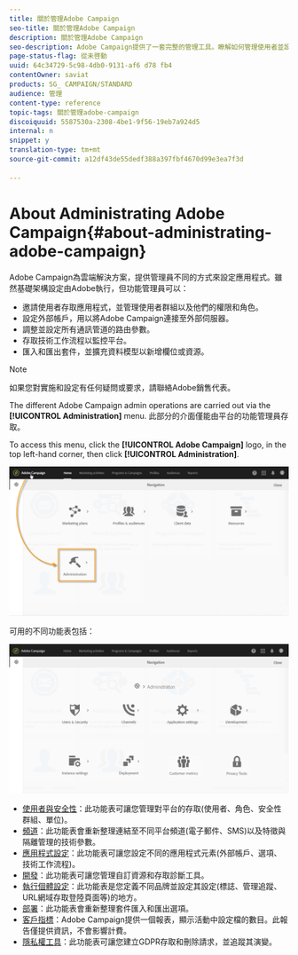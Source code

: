 ```yaml
---
title: 關於管理Adobe Campaign
seo-title: 關於管理Adobe Campaign
description: 關於管理Adobe Campaign
seo-description: Adobe Campaign提供了一套完整的管理工具。瞭解如何管理使用者並設定渠道。
page-status-flag: 從未啓動
uuid: 64c34729-5c98-4db0-9131-af6 d78 fb4
contentOwner: saviat
products: SG_ CAMPAIGN/STANDARD
audience: 管理
content-type: reference
topic-tags: 關於管理adobe-campaign
discoiquuid: 5587530a-2308-4be1-9f56-19eb7a924d5
internal: n
snippet: y
translation-type: tm+mt
source-git-commit: a12df43de55dedf388a397fbf4670d99e3ea7f3d

---
```



# About Administrating Adobe Campaign{#about-administrating-adobe-campaign}

Adobe Campaign為雲端解決方案，提供管理員不同的方式來設定應用程式。雖然基礎架構設定由Adobe執行，但功能管理員可以：

* 邀請使用者存取應用程式，並管理使用者群組以及他們的權限和角色。
* 設定外部帳戶，用以將Adobe Campaign連接至外部伺服器。
* 調整並設定所有通訊管道的路由參數。
* 存取技術工作流程以監控平台。
* 匯入和匯出套件，並擴充資料模型以新增欄位或資源。

>[!NOTE]
>
>如果您對實施和設定有任何疑問或要求，請聯絡Adobe銷售代表。

The different Adobe Campaign admin operations are carried out via the **[!UICONTROL Administration]** menu. 此部分的介面僅能由平台的功能管理員存取。

To access this menu, click the **[!UICONTROL Adobe Campaign]** logo, in the top left-hand corner, then click **[!UICONTROL Administration]**.

![](assets/admin_overview.png)

可用的不同功能表包括：

![](assets/admin_overview2.png)

* [使用者與安全性](../../administration/using/about-access-management.md)：此功能表可讓您管理對平台的存取(使用者、角色、安全性群組、單位)。
* [頻道](../../administration/using/about-channel-configuration.md)：此功能表會重新整理連結至不同平台頻道(電子郵件、SMS)以及特徵與隔離管理的技術參數。
* [應用程式設定](../../administration/using/external-accounts.md)：此功能表可讓您設定不同的應用程式元素(外部帳戶、選項、技術工作流程)。
* [開發](../../developing/using/data-model-concepts.md)：此功能表可讓您管理自訂資源和存取診斷工具。
* [執行個體設定](../../administration/using/branding.md)：此功能表是您定義不同品牌並設定其設定(標誌、管理追蹤、URL網域存取登陸頁面等)的地方。
* [部署](../../automating/using/managing-packages.md)：此功能表會重新整理套件匯入和匯出選項。
* [客戶指標](../../audiences/using/active-profiles.md)：Adobe Campaign提供一個報表，顯示活動中設定檔的數目。此報告僅提供資訊，不會影響計費。
* [隱私權工具](https://docs.campaign.adobe.com/doc/standard/getting_started/en/ACS_GDPR.html)：此功能表可讓您建立GDPR存取和刪除請求，並追蹤其演變。

